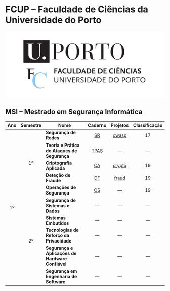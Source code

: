 # FCUP &ndash; Faculdade de Ciências da Universidade do Porto

<img src="./../../images/FCUP.png" alt="FCUP" width="500">

## MSI &ndash; Mestrado em Segurança Informática

<table style="text-align:center;">
    <thead>
        <tr>
            <th>Ano</th>
            <th>Semestre</th>
            <th>Nome</th>
            <th>Caderno</th>
            <th>Projetos</th>
            <th>Classificação</th>
        </tr>
    </thead>
    <tbody>
        <tr>
            <td rowspan="10">1º</td>
            <td rowspan="5">1º</td>
            <td style="text-align:left;"><strong>Segurança de Redes</strong></td>
            <td><a href="./A1/S1/SR.pdf">SR</a></td>
            <td><a href="https://github.com/manelneto/owasp">owasp</a></td>
            <td>17</td>
        </tr>
        <tr>
            <td style="text-align:left;"><strong>Teoria e Prática de Ataques de Segurança</strong></td>
            <td><a href="./A1/S1/TPAS.pdf">TPAS</a></td>
            <td>&mdash;</td>
            <td>&mdash;</td>
        </tr>
        <tr>
            <td style="text-align:left;"><strong>Criptografia Aplicada</strong></td>
            <td><a href="./A1/S1/CA.pdf">CA</a></td>
            <td><a href="https://github.com/manelneto/crypto">crypto</a></td>
            <td>19</td>
        </tr>
        <tr>
            <td style="text-align:left;"><strong>Deteção de Fraude</strong></td>
            <td><a href="./A1/S1/DF.pdf">DF</a></td>
            <td><a href="https://github.com/manelneto/fraud">fraud</a></td>
            <td>19</td>
        </tr>
        <tr>
            <td style="text-align:left;"><strong>Operações de Segurança</strong></td>
            <td><a href="./A1/S1/OS.pdf">OS</a></td>
            <td>&mdash;</td>
            <td>19</td>
        </tr>
        <tr>
            <td rowspan="5">2º</td>
            <td style="text-align:left;"><strong>Segurança de Sistemas e Dados</strong></td>
            <td>&mdash;</td>
            <td>&mdash;</td>
            <td>&mdash;</td>
        </tr>
        <tr>
            <td style="text-align:left;"><strong>Sistemas Embutidos</strong></td>
            <td>&mdash;</td>
            <td>&mdash;</td>
            <td>&mdash;</td>
        </tr>
        <tr>
            <td style="text-align:left;"><strong>Tecnologias de Reforço da Privacidade</strong></td>
            <td>&mdash;</td>
            <td>&mdash;</td>
            <td>&mdash;</td>
        </tr>
        <tr>
            <td style="text-align:left;"><strong>Segurança e Aplicações de Hardware Confiável</strong></td>
            <td>&mdash;</td>
            <td>&mdash;</td>
            <td>&mdash;</td>
        </tr>
        <tr>
            <td style="text-align:left;"><strong>Segurança em Engenharia de Software</strong></td>
            <td>&mdash;</td>
            <td>&mdash;</td>
            <td>&mdash;</td>
        </tr>
    </tbody>
</table>
